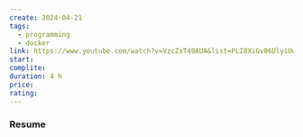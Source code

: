 ```yaml
---
create: 2024-04-21
tags:
  - programming
  - docker
link: https://www.youtube.com/watch?v=VzcZxT49AUA&list=PLI8XiGv06UlyiUwGXjiiU_zMbzzfmEU_F
start: 
complite: 
duration: 4 h
price: 
rating:
---
```

### Resume
